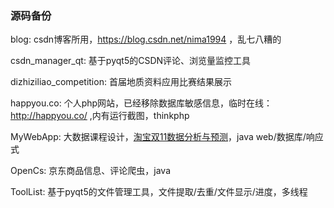 ### 源码备份  

blog: csdn博客所用，https://blog.csdn.net/nima1994 ，乱七八糟的  

csdn_manager_qt: 基于pyqt5的CSDN评论、浏览量监控工具  


dizhiziliao_competition: 首届地质资料应用比赛结果展示   

happyou.co: 个人php网站，已经移除数据库敏感信息，临时在线：http://happyou.co/ ,内有运行截图，thinkphp    


MyWebApp: 大数据课程设计，[淘宝双11数据分析与预测](http://dblab.xmu.edu.cn/post/8116/)，java web/数据库/响应式  

OpenCs: 京东商品信息、评论爬虫，java  

ToolList: 基于pyqt5的文件管理工具，文件提取/去重/文件显示/进度，多线程  




